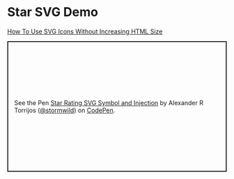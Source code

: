 # Star SVG Demo

[How To Use SVG Icons Without Increasing HTML Size](https://medium.com/@ahmadkzx/how-to-use-svg-icons-without-increasing-html-size-cf6b976adbb4)

<p class="codepen" data-height="300" data-default-tab="html,result" data-slug-hash="ZEvwYzO" data-editable="true" data-user="stormwild" style="height: 300px; box-sizing: border-box; display: flex; align-items: center; justify-content: center; border: 2px solid; margin: 1em 0; padding: 1em;">
  <span>See the Pen <a href="https://codepen.io/stormwild/pen/ZEvwYzO">
  Star Rating SVG Symbol and Injection</a> by Alexander R Torrijos (<a href="https://codepen.io/stormwild">@stormwild</a>)
  on <a href="https://codepen.io">CodePen</a>.</span>
</p>
<script async src="https://cpwebassets.codepen.io/assets/embed/ei.js"></script>

